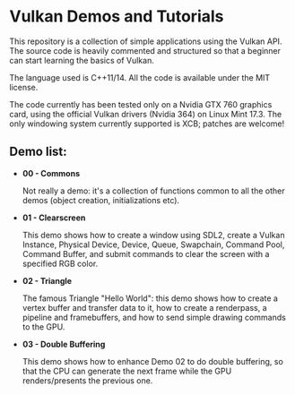 Vulkan Demos and Tutorials
==========================

This repository is a collection of simple applications using the Vulkan API.
The source code is heavily commented and structured so that a beginner can start learning the basics of Vulkan.

The language used is C++11/14. All the code is available under the MIT license.

The code currently has been tested only on a Nvidia GTX 760 graphics card, using the official Vulkan drivers (Nvidia 364) on Linux Mint 17.3.
The only windowing system currently supported is XCB; patches are welcome!

Demo list:
----------

- **00 - Commons**

  Not really a demo: it's a collection of functions common to all the other demos (object creation, initializations etc).

- **01 - Clearscreen**

  This demo shows how to create a window using SDL2, create a Vulkan Instance, Physical Device, Device, Queue, Swapchain, Command Pool, Command Buffer, and submit commands to clear the screen with a specified RGB color.

- **02 - Triangle**

  The famous Triangle "Hello World": this demo shows how to create a vertex buffer and transfer data to it, how to create a renderpass, a pipeline and framebuffers, and how to send simple drawing commands to the GPU.

- **03 - Double Buffering**

  This demo shows how to enhance Demo 02 to do double buffering, so that the CPU can generate the next frame while the GPU renders/presents the previous one.
